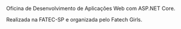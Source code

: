 Oficina de Desenvolvimento de Aplicações Web com ASP.NET Core.

Realizada na FATEC-SP e organizada pelo Fatech Girls.
